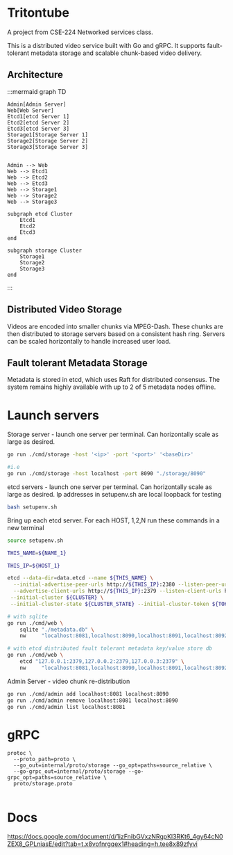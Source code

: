 # Tritontube

A project from CSE-224 Networked services class.

This is a distributed video service built with Go and gRPC. It supports fault-tolerant metadata storage and scalable chunk-based video delivery.

## Architecture

:::mermaid
graph TD

    Admin[Admin Server]
    Web[Web Server]
    Etcd1[etcd Server 1]
    Etcd2[etcd Server 2]
    Etcd3[etcd Server 3]
    Storage1[Storage Server 1]
    Storage2[Storage Server 2]
    Storage3[Storage Server 3]


    Admin --> Web
    Web --> Etcd1
    Web --> Etcd2
    Web --> Etcd3
    Web --> Storage1
    Web --> Storage2
    Web --> Storage3

    subgraph etcd Cluster
        Etcd1
        Etcd2
        Etcd3
    end

    subgraph storage Cluster
        Storage1
        Storage2
        Storage3
    end

:::

## Distributed Video Storage

Videos are encoded into smaller chunks via MPEG-Dash. These chunks are then distributed to storage servers based on a consistent hash ring. Servers can be scaled horizontally to handle increased user load.

## Fault tolerant Metadata Storage

Metadata is stored in etcd, which uses Raft for distributed consensus. The system remains highly available with up to 2 of 5 metadata nodes offline.

# Launch servers

Storage server - launch one server per terminal. Can horizontally scale as large as desired.

```bash
go run ./cmd/storage -host '<ip>' -port '<port>' '<baseDir>'

#i.e
go run ./cmd/storage -host localhost -port 8090 "./storage/8090"
```

etcd servers - launch one server per terminal. Can horizontally scale as large as desired.
Ip addresses in setupenv.sh are local loopback for testing

```bash
bash setupenv.sh
```

Bring up each etcd server. For each HOST, 1,2,N run these commands in a new terminal

```bash
source setupenv.sh

THIS_NAME=${NAME_1}

THIS_IP=${HOST_1}

etcd --data-dir=data.etcd --name ${THIS_NAME} \
  --initial-advertise-peer-urls http://${THIS_IP}:2380 --listen-peer-urls http://${THIS_IP}:2380 \
  --advertise-client-urls http://${THIS_IP}:2379 --listen-client-urls http://${THIS_IP}:2379 \
 --initial-cluster ${CLUSTER} \
 --initial-cluster-state ${CLUSTER_STATE} --initial-cluster-token ${TOKEN}
```

```bash
# with sqlite
go run ./cmd/web \
    sqlite "./metadata.db" \
    nw     "localhost:8081,localhost:8090,localhost:8091,localhost:8092"

# with etcd distributed fault tolerant metadata key/value store db
go run ./cmd/web \
    etcd "127.0.0.1:2379,127.0.0.2:2379,127.0.0.3:2379" \
    nw     "localhost:8081,localhost:8090,localhost:8091,localhost:8092"
```

Admin Server - video chunk re-distribution

```bash
go run ./cmd/admin add localhost:8081 localhost:8090
go run ./cmd/admin remove localhost:8081 localhost:8090
go run ./cmd/admin list localhost:8081
```

# gRPC

```
protoc \
  --proto_path=proto \
  --go_out=internal/proto/storage --go_opt=paths=source_relative \
  --go-grpc_out=internal/proto/storage --go-grpc_opt=paths=source_relative \
  proto/storage.proto


```

# Docs

https://docs.google.com/document/d/1izFnibGVxzNRgpKl3RKt6_4gy64cN0ZEX8_GPLniasE/edit?tab=t.x8vofnrgqex1#heading=h.tee8x89zfyvi
